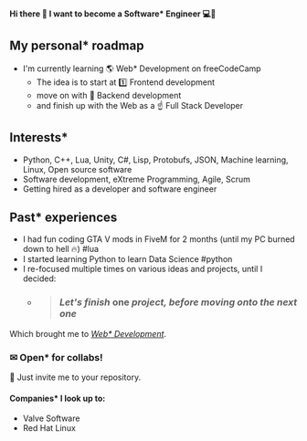 **Hi there 👋 I want to become a Software\* Engineer 💻👑**
## My personal* roadmap
* I'm currently learning 🌎 Web* Development on freeCodeCamp
  * The idea is to start at 1️⃣ Frontend development
  * move on with 🎯 Backend development
  * and finish up with the Web as a ☝ Full Stack Developer
## Interests*
* Python, C++, Lua, Unity, C#, Lisp, Protobufs, JSON, Machine learning, Linux, Open source software
* Software development, eXtreme Programming, Agile, Scrum
* Getting hired as a developer and software engineer
## Past* experiences
* I had fun coding GTA V mods in FiveM for 2 months (until my PC burned down to hell 🔥) #lua
* I started learning Python to learn Data Science #python
* I re-focused multiple times on various ideas and projects, until I decided:
  * > ### *Let's finish* **one** *project, before moving onto the next one*
 
Which brought me to [*Web\* Development*](https://whoeza.github.io/).
### ✉ Open* for collabs!
📝 Just invite me to your repository.

#### Companies* I look up to:
* Valve Software
* Red Hat Linux
<!--
**Whoeza/whoeza** is a ✨ _special_ ✨ repository because its `README.md` (this file) appears on your GitHub profile.

Here are some ideas to get you started:

- 🔭 I’m currently working on full stack development...
- 🌱 I’m currently learning frontend web development...
- 👯 I’m looking to collaborate on games development, web development, data science...
- 🤔 I’m looking for help with ...
- 💬 Ask me about music...
- 📫 How to reach me: @ me from any repository or add me to a pull request...
- 😄 Pronouns: he/him...
- ⚡ Fun fact: ...
-->
